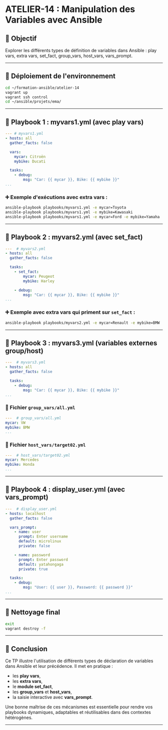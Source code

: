 # ATELIER-14 : Manipulation des Variables avec Ansible

## 🌟 Objectif
Explorer les différents types de définition de variables dans Ansible : play vars, extra vars, set_fact, group_vars, host_vars, vars_prompt.

---

## 🔧 Déploiement de l'environnement

```bash
cd ~/formation-ansible/atelier-14
vagrant up
vagrant ssh control
cd ~/ansible/projets/ema/
```

---

## 📓 Playbook 1 : myvars1.yml (avec play vars)
```yaml
--- # myvars1.yml
- hosts: all
  gather_facts: false

  vars:
    mycar: Citroën
    mybike: Ducati

  tasks:
    - debug:
        msg: "Car: {{ mycar }}, Bike: {{ mybike }}"
...
```
### ➕ Exemple d'exécutions avec extra vars :
```bash
ansible-playbook playbooks/myvars1.yml -e mycar=Toyota
ansible-playbook playbooks/myvars1.yml -e mybike=Kawasaki
ansible-playbook playbooks/myvars1.yml -e mycar=Ford -e mybike=Yamaha
```

---

## 📓 Playbook 2 : myvars2.yml (avec set_fact)
```yaml
---  # myvars2.yml
- hosts: all
  gather_facts: false

  tasks:
    - set_fact:
        mycar: Peugeot
        mybike: Harley

    - debug:
        msg: "Car: {{ mycar }}, Bike: {{ mybike }}"
...
```
### ➕ Exemple avec extra vars qui priment sur `set_fact` :
```bash
ansible-playbook playbooks/myvars2.yml -e mycar=Renault -e mybike=BMW
```

---

## 📓 Playbook 3 : myvars3.yml (variables externes group/host)
```yaml
---  # myvars3.yml
- hosts: all
  gather_facts: false

  tasks:
    - debug:
        msg: "Car: {{ mycar }}, Bike: {{ mybike }}"
...
```

### 🔹 Fichier `group_vars/all.yml`
```yaml
---  # group_vars/all.yml
mycar: VW
mybike: BMW
...
```

### 🔹 Fichier `host_vars/target02.yml`
```yaml
---  # host_vars/target02.yml
mycar: Mercedes
mybike: Honda
...
```

---

## 📓 Playbook 4 : display_user.yml (avec vars_prompt)
```yaml
---  # display_user.yml
- hosts: localhost
  gather_facts: false

  vars_prompt:
    - name: user
      prompt: Enter username
      default: microlinux
      private: false

    - name: password
      prompt: Enter password
      default: yatahongaga
      private: true

  tasks:
    - debug:
        msg: "User: {{ user }}, Password: {{ password }}"
...
```

---

## 🧼 Nettoyage final
```bash
exit
vagrant destroy -f
```

---

## 📌 Conclusion
Ce TP illustre l'utilisation de différents types de déclaration de variables dans Ansible et leur précédence. Il met en pratique :

- les **play vars**,
- les **extra vars**,
- le **module set_fact**,
- les **group_vars** et **host_vars**,
- la saisie interactive avec **vars_prompt**.

Une bonne maîtrise de ces mécanismes est essentielle pour rendre vos playbooks dynamiques, adaptables et réutilisables dans des contextes hétérogènes.

---

